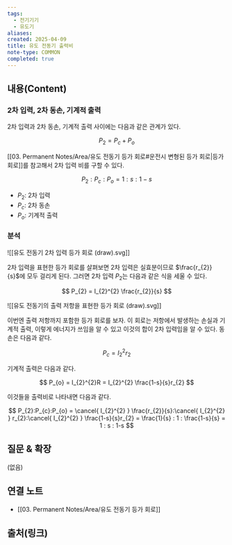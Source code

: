 ```yaml
---
tags:
  - 전기기기
  - 유도기
aliases: 
created: 2025-04-09
title: 유도 전동기 출력비
note-type: COMMON
completed: true
---
```


## 내용(Content)

### 2차 입력, 2차 동손, 기계적 출력

2차 입력과 2차 동손, 기계적 출력 사이에는 다음과 같은 관계가 있다.

$$
P_{2} = P_{c} + P_{o}
$$

[[03. Permanent Notes/Area/유도 전동기 등가 회로#운전시 변형된 등가 회로|등가 회로]]를 참고해서 2차 입력 비를 구할 수 있다.

$$
P_{2} : P_{c} : P_{o} = 1 : s : 1-s
$$
- $P_{2}$: 2차 입력
- $P_{c}$: 2차 동손
- $P_{o}$: 기계적 출력

### 분석

![[유도 전동기 2차 입력 등가 회로 (draw).svg]]

2차 입력을 표현한 등가 회로를 살펴보면 2차 입력은 실효분이므로 $\frac{r_{2}}{s}$에 모두 걸리게 된다. 그러면 2차 입력 $P_{2}$는 다음과 같은 식을 세울 수 있다.

$$
P_{2} = I_{2}^{2} \frac{r_{2}}{s}
$$

![[유도 전동기의 출력 저항을 표현한 등가 회로 (draw).svg]]

이번엔 출력 저항까지 포함한 등가 회로를 보자. 이 회로는 저항에서 발생하는 손실과 기계적 출력, 이렇게 에너지가 쓰임을 알 수 있고 이것의 합이 2차 입력임을 알 수 있다. 동손은 다음과 같다.

$$
P_{c} = I_{2}^{2} r_{2}
$$

기계적 출력은 다음과 같다.

$$
P_{o} = I_{2}^{2}R = I_{2}^{2} \frac{1-s}{s}r_{2}
$$

이것들을 출력비로 나타내면 다음과 같다.

$$
P_{2}:P_{c}:P_{o} = \cancel{ I_{2}^{2} } \frac{r_{2}}{s}:\cancel{ I_{2}^{2} } r_{2}:\cancel{ I_{2}^{2} } \frac{1-s}{s}r_{2} = \frac{1}{s} : 1 : \frac{1-s}{s} = 1 : s : 1-s
$$

## 질문 & 확장

(없음)

## 연결 노트

- [[03. Permanent Notes/Area/유도 전동기 등가 회로]]

## 출처(링크)

